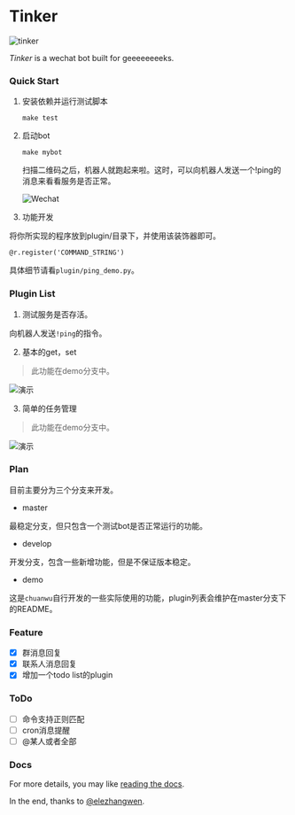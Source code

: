 # Tinker
![tinker](https://travis-ci.org/chuanwu/Tinker.svg?branch=master)

*Tinker* is a wechat bot built for geeeeeeeeks. 

### Quick Start

1. 安装依赖并运行测试脚本

   ```
   make test
   ```

2. 启动bot

   ```
   make mybot
   ```
   扫描二维码之后，机器人就跑起来啦。这时，可以向机器人发送一个!ping的消息来看看服务是否正常。

   ![Wechat](https://ooo.0o0.ooo/2017/03/29/58db399dd2ca6.jpeg)

3. 功能开发

 将你所实现的程序放到plugin/目录下，并使用该装饰器即可。

 ```
 @r.register('COMMAND_STRING')
 ```

 具体细节请看`plugin/ping_demo.py`。
 
### Plugin List

1. 测试服务是否存活。

向机器人发送`!ping`的指令。

2. 基本的get，set

> 此功能在demo分支中。

![演示](https://ooo.0o0.ooo/2017/03/30/58dbea829889a.jpeg)

3. 简单的任务管理

> 此功能在demo分支中。

![演示](https://ooo.0o0.ooo/2017/03/30/58dbea9f642d9.jpeg)


### Plan

目前主要分为三个分支来开发。

 * master
 
最稳定分支，但只包含一个测试bot是否正常运行的功能。
 
 * develop

开发分支，包含一些新增功能，但是不保证版本稳定。

 * demo
 
这是`chuanwu`自行开发的一些实际使用的功能，plugin列表会维护在master分支下的README。
 

### Feature

- [x] 群消息回复
- [x] 联系人消息回复
- [x] 增加一个todo list的plugin

### ToDo

- [ ] 命令支持正则匹配
- [ ] cron消息提醒
- [ ] @某人或者全部

### Docs

For more details, you may like [reading the docs](http://tinker.readthedocs.io/).



In the end, thanks to [@elezhangwen](https://github.com/elezhangwen).
